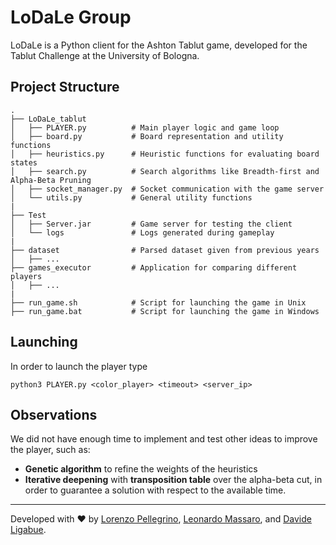 # LoDaLe Group

LoDaLe is a Python client for the Ashton Tablut game, developed for the Tablut Challenge at the University of Bologna.

## Project Structure

```
.
├── LoDaLe_tablut
│   ├── PLAYER.py          # Main player logic and game loop
│   ├── board.py           # Board representation and utility functions
│   ├── heuristics.py      # Heuristic functions for evaluating board states
│   ├── search.py          # Search algorithms like Breadth-first and Alpha-Beta Pruning
│   ├── socket_manager.py  # Socket communication with the game server
│   └── utils.py           # General utility functions
|
├── Test
│   ├── Server.jar         # Game server for testing the client
│   └── logs               # Logs generated during gameplay
|
├── dataset                # Parsed dataset given from previous years
│   ├── ...
├── games_executor         # Application for comparing different players
│   ├── ...
|
├── run_game.sh            # Script for launching the game in Unix
├── run_game.bat           # Script for launching the game in Windows
```

## Launching

In order to launch the player type 
```
python3 PLAYER.py <color_player> <timeout> <server_ip>
```

## Observations

We did not have enough time to implement and test other ideas to improve the player, such as:
- **Genetic algorithm** to refine the weights of the heuristics
- **Iterative deepening** with **transposition table** over the alpha-beta cut, in order to guarantee a solution with respect to the available time.

---
Developed with ❤️ by [Lorenzo Pellegrino](https://github.com/lollopelle01), [Leonardo Massaro](https://github.com/leomass), and [Davide Ligabue](https://github.com/davideligabue).
